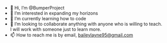 - 👋 Hi, I’m @BumperProject
- 👀 I’m interested in expanding my horizons
- 🌱 I’m currently learning how to code
- 💞️ I’m looking to collaborate anything with anyone who is willing to teach. I will work with someone just to learn more. 
- 📫 How to reach me is by email, baileylayne95@gmail.com

<!---
BumperProject/BumperProject is a ✨ special ✨ repository because its `README.md` (this file) appears on your GitHub profile.
You can click the Preview link to take a look at your changes.
--->
